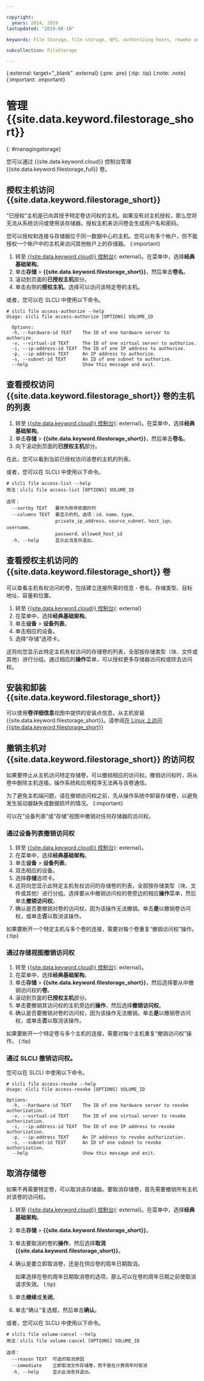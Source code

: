 ```yaml
---

copyright:
  years: 2014, 2019
lastupdated: "2019-06-10"

keywords: File Storage, file storage, NFS, authorizing hosts, rewoke access, grant access, view authorizations

subcollection: FileStorage

---
```

{:external: target="_blank" .external}
{:pre: .pre}
{:tip: .tip}
{:note: .note}
{:important: .important}


# 管理 {{site.data.keyword.filestorage_short}}
{: #managingstorage}

您可以通过 {{site.data.keyword.cloud}} 控制台管理 {{site.data.keyword.filestorage_full}} 卷。

## 授权主机访问 {{site.data.keyword.filestorage_short}}

“已授权”主机是已向其授予特定卷访问权的主机。如果没有对主机授权，那么您将无法从系统访问或使用该存储器。授权主机来访问卷会生成用户名和密码。

您可以授权和连接与存储器位于同一数据中心的主机。您可以有多个帐户，但不能授权一个帐户中的主机来访问其他帐户上的存储器。
{:important}

1. 转至 [{{site.data.keyword.cloud}} 控制台](https://{DomainName}/){: external}。在菜单中，选择**经典基础架构**。
2. 单击**存储** > **{{site.data.keyword.filestorage_short}}**，然后单击**卷名**。
3. 滚动到页面的**已授权主机**部分。
4. 单击右侧的**授权主机**。选择可以访问该特定卷的主机。

或者，您可以在 SLCLI 中使用以下命令。
```
# slcli file access-authorize --help
Usage: slcli file access-authorize [OPTIONS] VOLUME_ID

  Options:
  -h, --hardware-id TEXT    The ID of one hardware server to authorize.
  -v, --virtual-id TEXT     The ID of one virtual server to authorize.
  -i, --ip-address-id TEXT  The ID of one IP address to authorize.
  -p, --ip-address TEXT     An IP address to authorize.
  -s, --subnet-id TEXT      An ID of one subnet to authorize.
  --help                    Show this message and exit.
```

## 查看授权访问 {{site.data.keyword.filestorage_short}} 卷的主机的列表

1. 转至 [{{site.data.keyword.cloud}} 控制台](https://{DomainName}/){: external}。在菜单中，选择**经典基础架构**。
2. 单击**存储** > **{{site.data.keyword.filestorage_short}}**，然后单击**卷名**。
3. 向下滚动到页面的**已授权主机**部分。

在此，您可以看到当前已授权访问该卷的主机的列表。

或者，您可以在 SLCLI 中使用以下命令。
```
# slcli file access-list --help
用法：slcli file access-list [OPTIONS] VOLUME_ID

选项：
  --sortby TEXT   要作为排序依据的列
  --columns TEXT  要显示的列。选项：id、name、type、
                  private_ip_address、source_subnet、host_iqn、username、
                  password、allowed_host_id
  -h, --help      显示此消息并退出。
```


## 查看授权主机访问的 {{site.data.keyword.filestorage_short}} 卷

可以查看主机有权访问的卷，包括建立连接所需的信息 - 卷名、存储类型、目标地址、容量和位置。

1. 转至 [{{site.data.keyword.cloud}} 控制台](https://{DomainName}/){: external}
2. 在菜单中，选择**经典基础架构**。
3. 单击**设备** > **设备列表**。
4. 单击相应的设备。
5. 选择“存储”选项卡。

这将向您显示此特定主机有权访问的存储卷的列表，全部按存储类型（块、文件或其他）进行分组。通过相应的**操作**菜单，可以授权更多存储器访问权或除去访问权。


## 安装和卸装 {{site.data.keyword.filestorage_short}}

可以使用**卷详细信息**视图中提供的安装点信息，从主机安装 {{site.data.keyword.filestorage_short}}。请参阅[在 Linux 上访问 {{site.data.keyword.filestorage_short}}](/docs/infrastructure/FileStorage?topic=FileStorage-mountingLinux)


## 撤销主机对 {{site.data.keyword.filestorage_short}} 的访问权

如果要停止从主机访问特定存储卷，可以撤销相应的访问权。撤销访问权时，将从卷中删除主机连接。操作系统和应用程序无法再与该卷通信。

为了避免主机端问题，请在撤销访问权之前，先从操作系统中卸装存储卷，以避免发生驱动器缺失或数据损坏的情况。
{:important}

可以在“设备列表”或“存储”视图中撤销对任何存储器的访问权。

### 通过设备列表撤销访问权

1. 转至 [{{site.data.keyword.cloud}} 控制台](https://{DomainName}/){: external}。
2. 在菜单中，选择**经典基础架构**。
3. 单击**设备** > **设备列表**。
2. 双击相应的设备。
3. 选择**存储**选项卡。
4. 这将向您显示此特定主机有权访问的存储卷的列表，全部按存储类型（块、文件或其他）进行分组。选择要从中撤销访问权的卷旁边的相应**操作**菜单，然后单击**撤销访问权**。
5. 确认是否要撤销对卷的访问权，因为该操作无法撤销。单击**是**以撤销卷访问权，或单击**否**以取消该操作。

如果要断开一个特定主机与多个卷的连接，需要对每个卷重复“撤销访问权”操作。
{:tip}


### 通过存储视图撤销访问权

1. 转至 [{{site.data.keyword.cloud}} 控制台](https://{DomainName}/){: external}。
2. 在菜单中，选择**经典基础架构**。
3. 单击**存储** > **{{site.data.keyword.filestorage_short}}**，然后选择要从中撤销访问权的**卷**。
4. 滚动到页面的**已授权主机**部分。
5. 单击要撤销其访问权的主机旁边的**操作**，然后选择**撤销访问权**。
6. 确认是否要撤销对卷的访问权，因为该操作无法撤销。单击**是**以撤销卷访问权，或单击**否**以取消该操作。

如果要断开一个特定卷与多个主机的连接，需要对每个主机重复“撤销访问权”操作。
{:tip}

### 通过 SLCLI 撤销访问权。
您可以在 SLCLI 中使用以下命令。
```
# slcli file access-revoke --help
Usage: slcli file access-revoke [OPTIONS] VOLUME_ID

Options:
  -h, --hardware-id TEXT    The ID of one hardware server to revoke authorization.
  -v, --virtual-id TEXT     The ID of one virtual server to revoke authorization.
  -i, --ip-address-id TEXT  The ID of one IP address to revoke authorization.
  -p, --ip-address TEXT     An IP address to revoke authorization.
  -s, --subnet-id TEXT      An ID of one subnet to revoke authorization.
  --help                    Show this message and exit.
```

## 取消存储卷

如果不再需要特定卷，可以取消该存储器。要取消存储卷，首先需要撤销所有主机对该卷的访问权。

1. 转至 [{{site.data.keyword.cloud}} 控制台](https://{DomainName}/){: external}。在菜单中，选择**经典基础架构**。
2. 单击**存储** > **{{site.data.keyword.filestorage_short}}**。
3. 单击要取消的卷的**操作**，然后选择**取消 {{site.data.keyword.filestorage_short}}**。
4. 确认是要立即取消卷，还是在供应卷的周年日期取消。

   如果选择在卷的周年日期取消卷的选项，那么可以在卷的周年日期之前使取消请求失效。
   {:tip}
5. 单击**继续**或**关闭**。

6. 单击“确认”复选框，然后单击**确认**。

或者，您可以在 SLCLI 中使用以下命令。
```
# slcli file volume-cancel --help
用法：slcli file volume-cancel [OPTIONS] VOLUME_ID

选项：
  --reason TEXT  可选的取消原因
  --immediate    立即取消文件存储卷，而不是在计费周年时取消
  -h, --help     显示此消息并退出。
```
